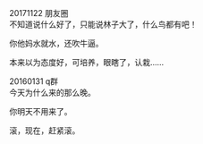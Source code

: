 20171122 朋友圈<br/>
不知道说什么好了，只能说林子大了，什么鸟都有吧！

你他妈水就水，还吹牛逼。

本来以为态度好，可培养，眼瞎了，认栽……

20160131 q群<br/>
今天为什么来的那么晚。

你明天不用来了。

滚，现在，赶紧滚。


